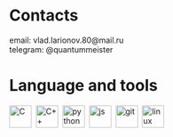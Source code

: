 <div id="header">
  <h1> Contacts </h1>
  <p> email: vlad.larionov.80@mail.ru <br> telegram: @quantummeister </p>
  <h1> Language and tools </h1>
  <img src="https://cdn.jsdelivr.net/gh/devicons/devicon@latest/icons/c/c-original.svg" 
    title="C" width="40" height="40"/>&nbsp
  <img src="https://cdn.jsdelivr.net/gh/devicons/devicon@latest/icons/cplusplus/cplusplus-original.svg" 
    title="C++" width="40" height="40"/>&nbsp
  <img src="https://cdn.jsdelivr.net/gh/devicons/devicon@latest/icons/python/python-original-wordmark.svg" 
    title="python" width="40" height="40"/>&nbsp
  <img src="https://cdn.jsdelivr.net/gh/devicons/devicon@latest/icons/javascript/javascript-original.svg" 
    title="js" width="40" height="40"/>&nbsp
  <img src="https://cdn.jsdelivr.net/gh/devicons/devicon@latest/icons/git/git-original.svg" 
    title="git" width="40" height="40"/>&nbsp
  <img src="https://cdn.jsdelivr.net/gh/devicons/devicon@latest/icons/linux/linux-original.svg" 
    title="linux" width="40" height="40"/>&nbsp
</div>
